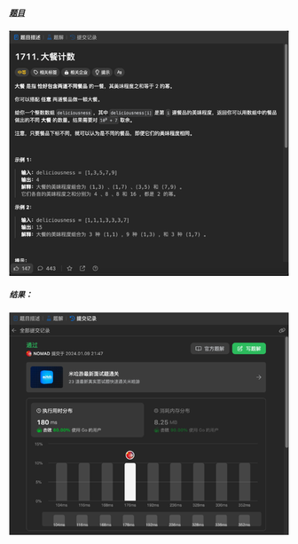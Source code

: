 ##### [题目](https://leetcode.cn/problems/count-good-meals/description/)
![pic](img.png)
##### 结果：
![pic](result.png)